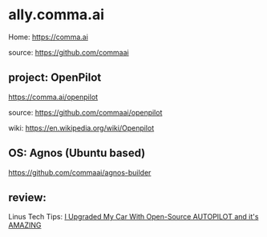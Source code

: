 # ally.comma.ai
Home: https://comma.ai

source: https://github.com/commaai

## project: OpenPilot
https://comma.ai/openpilot

source: https://github.com/commaai/openpilot

wiki: https://en.wikipedia.org/wiki/Openpilot

## OS: Agnos (Ubuntu based)
https://github.com/commaai/agnos-builder


## review:
Linus Tech Tips: [I Upgraded My Car With Open-Source AUTOPILOT and it's AMAZING](https://youtu.be/xdmxM-v4KQg)
